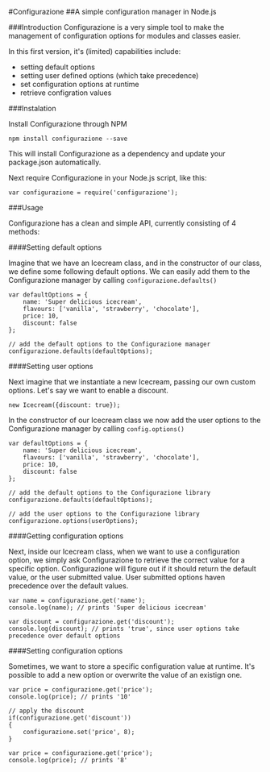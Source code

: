#Configurazione
##A simple configuration manager in Node.js

###Introduction
Configurazione is a very simple tool to make the management of configuration options for modules and classes easier.

In this first version, it's (limited) capabilities include:

- setting default options
- setting user defined options (which take precedence)
- set configuration options at runtime
- retrieve configration values

###Instalation

Install Configurazione through NPM

```
npm install configurazione --save
```

This will install Configurazione as a dependency and update your package.json automatically.

Next require Configurazione in your Node.js script, like this:

```
var configurazione = require('configurazione');
```

###Usage

Configurazione has a clean and simple API, currently consisting of 4 methods:

####Setting default options

Imagine that we have an Icecream class, and in the constructor of our class, we define some following default options. We can easily add them to the Configurazione manager by calling ```configurazione.defaults()```
```
var defaultOptions = {
	name: 'Super delicious icecream',
	flavours: ['vanilla', 'strawberry', 'chocolate'],
	price: 10,
	discount: false
};

// add the default options to the Configurazione manager
configurazione.defaults(defaultOptions);
```

####Setting user options

Next imagine that we instantiate a new Icecream, passing our own custom options. Let's say we want to enable a discount.

```
new Icecream({discount: true});
```
In the constructor of our Icecream class we now add the user options to the Configurazione manager by calling ```config.options()```

```
var defaultOptions = {
	name: 'Super delicious icecream',
	flavours: ['vanilla', 'strawberry', 'chocolate'],
	price: 10,
	discount: false
};

// add the default options to the Configurazione library
configurazione.defaults(defaultOptions);

// add the user options to the Configurazione library
configurazione.options(userOptions);
```

####Getting configuration options

Next, inside our Icecream class, when we want to use a configuration option, we simply ask Configurazione to retrieve the correct value for a specific option. Configurazione will figure out if it should return the default value, or the user submitted value. User submitted options haven precedence over the default values.

```
var name = configurazione.get('name');
console.log(name); // prints 'Super delicious icecream'

var discount = configurazione.get('discount');
console.log(discount); // prints 'true', since user options take precedence over default options
```

####Setting configuration options

Sometimes, we want to store a specific configuration value at runtime. It's possible to add a new option or overwrite the value of an existign one.

```
var price = configurazione.get('price');
console.log(price); // prints '10'

// apply the discount
if(configurazione.get('discount'))
{
	configurazione.set('price', 8);
}

var price = configurazione.get('price');
console.log(price); // prints '8'
```